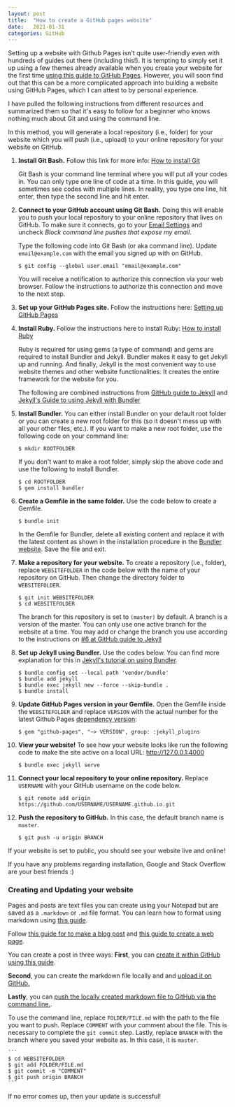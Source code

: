 ```yaml
---
layout: post
title:  "How to create a GitHub pages website"
date:   2021-01-31
categories: GitHub
---
```


Setting up a website with Github Pages isn't quite user-friendly even with hundreds of guides out there (including this!). It is tempting to simply set it up using a few themes already available when you create your website for the first time [using this guide to GitHub Pages](https://guides.github.com/features/pages/). However, you will soon find out that this can be a more complicated approach into building a website using GitHub Pages, which I can attest to by personal experience.

I have pulled the following instructions from different resources and summarized them so that it's easy to follow for a beginner who knows nothing much about Git and using the command line.

In this method, you will generate a local repository (i.e., folder) for your website which you will push (i.e., upload) to your online repository for your website on GitHub.

1. **Install Git Bash.** Follow this link for more info: [How to install Git](http://blackwell.math.yorku.ca//tmp/happygit/happy-git-with-r/_book/install-git.html)

    Git Bash is your command line terminal where you will put all your codes in. You can only type one line of code at a time. In this guide, you will sometimes see codes with multiple lines. In reality, you type one line, hit enter, then type the second line and hit enter.

2. **Connect to your GitHub account using Git Bash.** Doing this will enable you to push your local repository to your online repository that lives on GitHub. To make sure it connects, go to your [Email Settings](https://github.com/settings/emails) and uncheck *Block command line pushes that expose my email*.

    Type the following code into Git Bash (or aka command line). Update `email@example.com` with the email you signed up with on GitHub.

    ```
    $ git config --global user.email "email@example.com"
    ```

    You will receive a notification to authorize this connection via your web browser. Follow the instructions to authorize this connection and move to the next step.

3. **Set up your GitHub Pages site.** Follow the instructions here: [Setting up GitHub Pages](https://docs.github.com/en/github/working-with-github-pages/creating-a-github-pages-site)

4. **Install Ruby.** Follow the instructions here to install Ruby: [How to install Ruby](https://www.ruby-lang.org/en/documentation/installation/#rubyinstaller)

    Ruby is required for using gems (a type of command) and gems are required to install Bundler and Jekyll. Bundler makes it easy to get Jekyll up and running. And finally, Jekyll is the most convenient way to use website themes and other website functionalities. It creates the entire framework for the website for you.

    The following are combined instructions from [GitHub guide to Jekyll](https://docs.github.com/en/github/working-with-github-pages/creating-a-github-pages-site-with-jekyll) and [Jekyll's Guide to using Jekyll with Bundler](https://jekyllrb.com/tutorials/using-jekyll-with-bundler/)
 
5. **Install Bundler.** You can either install Bundler on your default root folder or you can create a new root folder for this (so it doesn't mess up with all your other files, etc.). If you want to make a new root folder, use the following code on your command line:

    ```
    $ mkdir ROOTFOLDER
    ```

    If you don't want to make a root folder, simply skip the above code and use the following to install Bundler.

    ```
    $ cd ROOTFOLDER
    $ gem install bundler
    ```

6. **Create a Gemfile in the same folder.** Use the code below to create a Gemfile.

    ```
    $ bundle init
    ```

    In the Gemfile for Bundler, delete all existing content and replace it with the latest content as shown in the installation procedure in the [Bundler website](http://bundler.io). Save the file and exit.

7. **Make a repository for your website.** To create a repository (i.e., folder), replace `WEBSITEFOLDER` in the code below with the name of your repository on GitHub. Then change the directory folder to `WEBSITEFOLDER`. 

    ```
    $ git init WEBSITEFOLDER
    $ cd WEBSITEFOLDER
    ```

   The branch for this repository is set to `(master)` by default. A branch is a version of the master. You can only use one active branch for the website at a time. You may add or change the branch you use according to the instructions on [#6 at GitHub guide to Jekyll](https://docs.github.com/en/github/working-with-github-pages/creating-a-github-pages-site-with-jekyll)

9. **Set up Jekyll using Bundler.** Use the codes below. You can find more explanation for this in [Jekyll's tutorial on using Bundler](https://jekyllrb.com/tutorials/using-jekyll-with-bundler/).

    ```
    $ bundle config set --local path 'vendor/bundle'
    $ bundle add jekyll
    $ bundle exec jekyll new --force --skip-bundle . 
    $ bundle install
    ```

10. **Update GitHub Pages version in your Gemfile.** Open the Gemfile inside the `WEBSITEFOLDER` and replace `VERSION` with the actual number for the latest Github Pages [dependency version](https://pages.github.com/versions/):

    ```
    $ gem "github-pages", "~> VERSION", group: :jekyll_plugins
    ```

11. **View your website!** To see how your website looks like run the following code to make the site active on a local URL: http://127.0.0.1:4000

    ```
    $ bundle exec jekyll serve
    ```

11. **Connect your local repository to your online repository.** Replace `USERNAME` with your GitHub username on the code below.

    ```
    $ git remote add origin https://github.com/USERNAME/USERNAME.github.io.git
    ```

12. **Push the repository to GitHub.** In this case, the default branch name is `master`.

    ```
    $ git push -u origin BRANCH
    ```

If your website is set to public, you should see your website live and online!

If you have any problems regarding installation, Google and Stack Overflow are your best friends :)
 

### Creating and Updating your website

Pages and posts are text files you can create using your Notepad but are saved as a `.markdown` or `.md` file format. You can learn how to format using markdown using [this guide](https://guides.github.com/features/mastering-markdown/). 

Follow [this guide for to make a blog post](https://jekyllrb.com/docs/posts/) and [this guide to create a web page](https://docs.github.com/en/github/working-with-github-pages/adding-content-to-your-github-pages-site-using-jekyll).

You can create a post in three ways: 
**First**, you can [create it within GitHub using this guide](https://docs.github.com/en/github/working-with-github-pages/adding-content-to-your-github-pages-site-using-jekyll). 

**Second**, you can create the markdown file locally and and [upload it on GitHub.](https://github.blog/2016-02-18-upload-files-to-your-repositories/)

**Lastly**, you can [push the locally created markdown file to GitHub via the command line.](https://docs.github.com/en/github/managing-files-in-a-repository/adding-a-file-to-a-repository-using-the-command-line).

To use the command line, replace `FOLDER/FILE.md` with the path to the file you want to push. Replace `COMMENT` with your comment about the file. This is necessary to complete the `git commit` step. Lastly, replace `BRANCH` with the branch where you saved your website as. In this case, it is `master`.

    ```
    $ cd WEBSITEFOLDER
    $ git add FOLDER/FILE.md
    $ git commit -m "COMMENT"
    $ git push origin BRANCH
    ```

If no error comes up, then your update is successful! 
